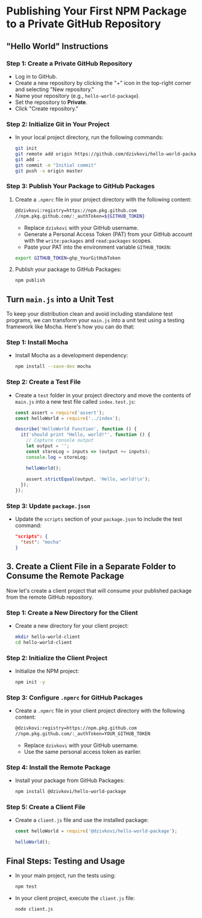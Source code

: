 # Publishing Your First NPM Package to a Private GitHub Repository

## "Hello World" Instructions

### Step 1: Create a Private GitHub Repository

- Log in to GitHub.
- Create a new repository by clicking the "+" icon in the top-right corner and selecting "New repository."
- Name your repository (e.g., `hello-world-package`).
- Set the repository to **Private**.
- Click "Create repository."

### Step 2: Initialize Git in Your Project

- In your local project directory, run the following commands:

  ```bash
  git init
  git remote add origin https://github.com/dzivkovi/hello-world-package.git
  git add .
  git commit -m "Initial commit"
  git push -u origin master
  ```

### Step 3: Publish Your Package to GitHub Packages

1. Create a `.npmrc` file in your project directory with the following content:

   ```bash
   @dzivkovi:registry=https://npm.pkg.github.com
   //npm.pkg.github.com/:_authToken=${GITHUB_TOKEN}
   ```

   - Replace `dzivkovi` with your GitHub username.
   - Generate a Personal Access Token (PAT) from your GitHub account with the `write:packages` and `read:packages` scopes.
   - Paste your PAT into the environment variable `GITHUB_TOKEN`:

    ```bash
    export GITHUB_TOKEN=ghp_YourGitHubToken
    ```

2. Publish your package to GitHub Packages:

   ```bash
   npm publish
   ```

## Turn `main.js` into a Unit Test

To keep your distribution clean and avoid including standalone test programs, we can transform your `main.js` into a unit test using a testing framework like Mocha. Here's how you can do that:

### Step 1: Install Mocha

- Install Mocha as a development dependency:

  ```bash
  npm install --save-dev mocha
  ```

### Step 2: Create a Test File

- Create a `test` folder in your project directory and move the contents of `main.js` into a new test file called `index.test.js`:

  ```javascript
  const assert = require('assert');
  const helloWorld = require('../index');

  describe('HelloWorld Function', function () {
    it('should print "Hello, world!"', function () {
      // Capture console output
      let output = '';
      const storeLog = inputs => (output += inputs);
      console.log = storeLog;

      helloWorld();
      
      assert.strictEqual(output, 'Hello, world!\n');
    });
  });
  ```

### Step 3: Update `package.json`

- Update the `scripts` section of your `package.json` to include the test command:

  ```json
  "scripts": {
    "test": "mocha"
  }
  ```

## 3. Create a Client File in a Separate Folder to Consume the Remote Package

Now let's create a client project that will consume your published package from the remote GitHub repository.

### Step 1: Create a New Directory for the Client

- Create a new directory for your client project:

  ```bash
  mkdir hello-world-client
  cd hello-world-client
  ```

### Step 2: Initialize the Client Project

- Initialize the NPM project:

  ```bash
  npm init -y
  ```

### Step 3: Configure `.npmrc` for GitHub Packages

- Create a `.npmrc` file in your client project directory with the following content:

  ```bash
  @dzivkovi:registry=https://npm.pkg.github.com
  //npm.pkg.github.com/:_authToken=YOUR_GITHUB_TOKEN
  ```

  - Replace `dzivkovi` with your GitHub username.
  - Use the same personal access token as earlier.

### Step 4: Install the Remote Package

- Install your package from GitHub Packages:

  ```bash
  npm install @dzivkovi/hello-world-package
  ```

### Step 5: Create a Client File

- Create a `client.js` file and use the installed package:

  ```javascript
  const helloWorld = require('@dzivkovi/hello-world-package');

  helloWorld();
  ```

## Final Steps: Testing and Usage

- In your main project, run the tests using:
  ```bash
  npm test
  ```

- In your client project, execute the `client.js` file:

  ```bash
  node client.js
  ```

